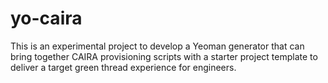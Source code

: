 # yo-caira
This is an experimental project to develop a Yeoman generator that can bring together CAIRA provisioning scripts with a starter project template to deliver a target green thread experience for engineers.
